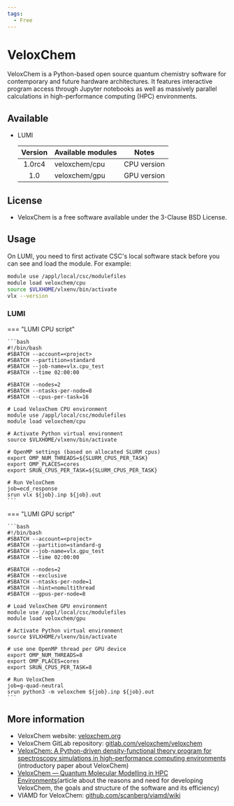 ```yaml
---
tags:
  - Free
---
```


# VeloxChem

VeloxChem is a Python-based open source quantum chemistry software for
contemporary and future hardware architectures. It features interactive program
access through Jupyter notebooks as well as massively parallel calculations in
high-performance computing (HPC) environments. 

## Available


 - LUMI


   | Version | Available modules | Notes |
   |:-------:|:------------------|:-----:|
   | 1.0rc4 | veloxchem/cpu   | CPU version |
   | 1.0 | veloxchem/gpu   | GPU version |


## License

 - VeloxChem is a free software available under the 3-Clause BSD License.

## Usage

On LUMI, you need to first activate CSC's local software stack before you can
see and load the module. For example:

```bash
module use /appl/local/csc/modulefiles
module load veloxchem/cpu
source $VLXHOME/vlxenv/bin/activate
vlx --version
```


### LUMI

=== "LUMI CPU script"

    ```bash
    #!/bin/bash
    #SBATCH --account=<project>
    #SBATCH --partition=standard
    #SBATCH --job-name=vlx.cpu_test
    #SBATCH --time 02:00:00

    #SBATCH --nodes=2
    #SBATCH --ntasks-per-node=8
    #SBATCH --cpus-per-task=16

    # Load VeloxChem CPU environment
    module use /appl/local/csc/modulefiles
    module load veloxchem/cpu

    # Activate Python virtual environment
    source $VLXHOME/vlxenv/bin/activate

    # OpenMP settings (based on allocated SLURM cpus)
    export OMP_NUM_THREADS=${SLURM_CPUS_PER_TASK}
    export OMP_PLACES=cores
    export SRUN_CPUS_PER_TASK=${SLURM_CPUS_PER_TASK}

    # Run VeloxChem
    job=ecd_response
    srun vlx ${job}.inp ${job}.out
    ```

=== "LUMI GPU script"

    ```bash
    #!/bin/bash
    #SBATCH --account=<project>
    #SBATCH --partition=standard-g
    #SBATCH --job-name=vlx.gpu_test
    #SBATCH --time 02:00:00

    #SBATCH --nodes=2
    #SBATCH --exclusive
    #SBATCH --ntasks-per-node=1
    #SBATCH --hint=nomultithread
    #SBATCH --gpus-per-node=8

    # Load VeloxChem GPU environment
    module use /appl/local/csc/modulefiles
    module load veloxchem/gpu

    # Activate Python virtual environment
    source $VLXHOME/vlxenv/bin/activate

    # use one OpenMP thread per GPU device
    export OMP_NUM_THREADS=8
    export OMP_PLACES=cores
    export SRUN_CPUS_PER_TASK=8

    # Run VeloxChem
    job=g-quad-neutral
    srun python3 -m veloxchem ${job}.inp ${job}.out
    ```

## More information

 - VeloxChem website: [veloxchem.org](https://veloxchem.org/)
 - VeloxChem GitLab repository: [gitlab.com/veloxchem/veloxchem](https://gitlab.com/veloxchem/veloxchem)
 - [VeloxChem: A Python-driven density-functional theory program for spectroscopy simulations in high-performance computing environments](https://wires.onlinelibrary.wiley.com/doi/10.1002/wcms.1457 ) (introductory paper about VeloxChem) 
 - [VeloxChem — Quantum Molecular Modelling in HPC Environments](https://wires.onlinelibrary.wiley.com/doi/10.1002/wcms.1457p)(article about the reasons and need for developing VeloxChem, the goals and structure of the software and its efficiency)
 - VIAMD for VeloxChem: [github.com/scanberg/viamd/wiki](https://github.com/scanberg/viamd/wiki) 

